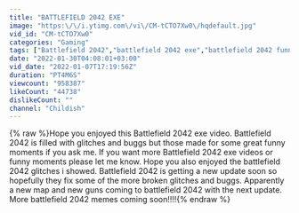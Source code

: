```yaml
---
title: "BATTLEFIELD 2042 EXE"
image: "https:\/\/i.ytimg.com\/vi\/CM-tCTO7Xw0\/hqdefault.jpg"
vid_id: "CM-tCTO7Xw0"
categories: "Gaming"
tags: ["Battlefield 2042","battlefield 2042 exe","battlefield 2042 funny moments"]
date: "2022-01-30T04:08:01+03:00"
vid_date: "2022-01-07T17:19:56Z"
duration: "PT4M6S"
viewcount: "958387"
likeCount: "44738"
dislikeCount: ""
channel: "Childish"
---
```

{% raw %}Hope you enjoyed this Battlefield 2042 exe video. Battlefield 2042 is filled with glitches and buggs but those made for some great funny moments if you ask me. If you want more Battlefield 2042 exe videos or funny moments please let me know. Hope you also enjoyed the battlefield 2042 glitches i showed. Battlefield 2042 is getting a new update soon so hopefully they fix some of the more broken glitches and buggs. Apparently a new map and new guns coming to battlefield 2042 with the next update. More battlefield 2042 memes coming soon!!!!{% endraw %}
